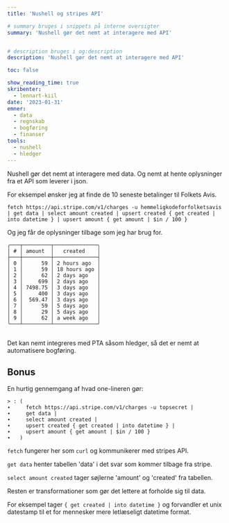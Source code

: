 ```yaml
---
title: 'Nushell og stripes API'

# summary bruges i snippets på interne oversigter
summary: 'Nushell gør det nemt at interagere med API'


# description bruges i og:description
description: 'Nushell gør det nemt at interagere med API'

toc: false

show_reading_time: true
skribenter:
  - lennart-kiil
date: '2023-01-31'
emner:
  - data
  - regnskab
  - bogføring
  - finanser
tools:
  - nushell
  - hledger
---
```


Nushell gør det nemt at interagere med data. Og nemt at hente oplysninger fra et API som leverer i json.

For eksempel ønsker jeg at finde de 10 seneste betalinger til Folkets Avis.

```
fetch https://api.stripe.com/v1/charges -u hemmeligkodeforfolketsavis | get data | select amount created | upsert created { get created | into datetime } | upsert amount { get amount | $in / 100 }
```

Og jeg får de oplysninger tilbage som jeg har brug for.

```
╭───┬─────────┬──────────────╮
│ # │ amount  │   created    │
├───┼─────────┼──────────────┤
│ 0 │      59 │ 2 hours ago  │
│ 1 │      59 │ 18 hours ago │
│ 2 │      62 │ 2 days ago   │
│ 3 │     699 │ 2 days ago   │
│ 4 │ 7498.75 │ 3 days ago   │
│ 5 │     400 │ 3 days ago   │
│ 6 │  569.47 │ 3 days ago   │
│ 7 │      59 │ 5 days ago   │
│ 8 │      29 │ 5 days ago   │
│ 9 │      62 │ a week ago   │
╰───┴─────────┴──────────────╯


```

Det kan nemt integreres med PTA såsom hledger, så det er nemt at automatisere bogføring.



## Bonus

En hurtig gennemgang af hvad one-lineren gør:

```
> : ( 
∙     fetch https://api.stripe.com/v1/charges -u topsecret | 
∙     get data | 
∙     select amount created | 
∙     upsert created { get created | into datetime } | 
∙     upsert amount { get amount | $in / 100 }
∙   )

```

`fetch` fungerer her som `curl` og kommunikerer med stripes API.

`get data` henter tabellen 'data' i det svar som kommer tilbage fra stripe.

`select amount created` tager søjlerne 'amount' og 'created' fra tabellen.

Resten er transformationer som gør det lettere at forholde sig til data.

For eksempel tager `{ get created | into datetime }` og forvandler et unix datestamp til et for mennesker mere letlæseligt datetime format. 
